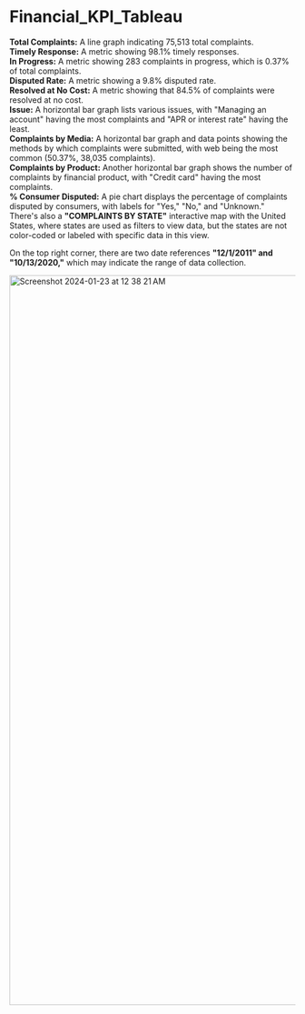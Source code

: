 # Financial_KPI_Tableau

**Total Complaints:** A line graph indicating 75,513 total complaints.<br>
**Timely Response:** A metric showing 98.1% timely responses. <br>
**In Progress:** A metric showing 283 complaints in progress, which is 0.37% of total complaints. <br>
**Disputed Rate:** A metric showing a 9.8% disputed rate. <br>
**Resolved at No Cost:** A metric showing that 84.5% of complaints were resolved at no cost. <br>
**Issue:** A horizontal bar graph lists various issues, with "Managing an account" having the most complaints and "APR or interest rate" having the least. <br>
**Complaints by Media:** A horizontal bar graph and data points showing the methods by which complaints were submitted, with web being the most common (50.37%, 38,035 complaints). <br>
**Complaints by Product:** Another horizontal bar graph shows the number of complaints by financial product, with "Credit card" having the most complaints. <br>
**% Consumer Disputed:** A pie chart displays the percentage of complaints disputed by consumers, with labels for "Yes," "No," and "Unknown." <br>
There's also a **"COMPLAINTS BY STATE"** interactive map with the United States, where states are used as filters to view data, but the states are not color-coded or labeled with specific data in this view. <br>

On the top right corner, there are two date references **"12/1/2011" and "10/13/2020,"** which may indicate the range of data collection. <br>

<img width="1284" alt="Screenshot 2024-01-23 at 12 38 21 AM" src="https://github.com/Tanvik-VP/Financial_KPI_Tableau/assets/77459265/5527ac95-12ea-4fc8-b48b-be3300c51bff"> <br>
